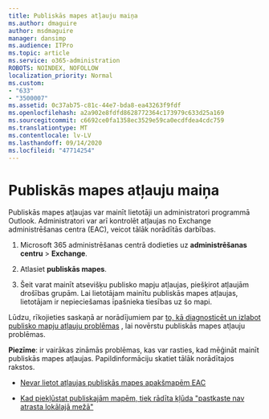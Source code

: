 ```yaml
---
title: Publiskās mapes atļauju maiņa
ms.author: dmaguire
author: msdmaguire
manager: dansimp
ms.audience: ITPro
ms.topic: article
ms.service: o365-administration
ROBOTS: NOINDEX, NOFOLLOW
localization_priority: Normal
ms.custom:
- "633"
- "3500007"
ms.assetid: 0c37ab75-c81c-44e7-bda8-ea43263f9fdf
ms.openlocfilehash: a2a902e8fdfd8628772364c173979c633d25a169
ms.sourcegitcommit: c6692ce0fa1358ec3529e59ca0ecdfdea4cdc759
ms.translationtype: MT
ms.contentlocale: lv-LV
ms.lasthandoff: 09/14/2020
ms.locfileid: "47714254"
---
```

# <a name="changing-public-folder-permissions"></a>Publiskās mapes atļauju maiņa

Publiskās mapes atļaujas var mainīt lietotāji un administratori programmā Outlook. Administratori var arī kontrolēt atļaujas no Exchange administrēšanas centra (EAC), veicot tālāk norādītās darbības.
  
1. Microsoft 365 administrēšanas centrā dodieties uz **administrēšanas centru** \> **Exchange**.

2. Atlasiet **publiskās mapes**.

3. Šeit varat mainīt atsevišķu publisko mapju atļaujas, piešķirot atļaujām drošības grupām. Lai lietotājam mainītu publiskās mapes atļaujas, lietotājam ir nepieciešamas īpašnieka tiesības uz šo mapi.

Lūdzu, rīkojieties saskaņā ar norādījumiem par [to, kā diagnosticēt un izlabot publisko mapju atļauju problēmas](https://docs.microsoft.com/exchange/troubleshoot/public-folders/public-folder-permission-issues) , lai novērstu publiskās mapes atļauju problēmas.

**Piezīme**: ir vairākas zināmās problēmas, kas var rasties, kad mēģināt mainīt publiskās mapes atļaujas. Papildinformāciju skatiet tālāk norādītajos rakstos.

- [Nevar lietot atļaujas publiskās mapes apakšmapēm EAC](https://docs.microsoft.com/exchange/troubleshoot/public-folders/can%E2%80%99t-apply-permissions-public-folder-subfolders)

- [Kad piekļūstat publiskajām mapēm, tiek rādīta kļūda "pastkaste nav atrasta lokālajā mežā"](https://docs.microsoft.com/exchange/troubleshoot/public-folders/mailbox-not-found-local-forest-public-folder)
